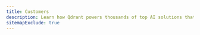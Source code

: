 ```yaml
---
title: Customers
description: Learn how Qdrant powers thousands of top AI solutions that require vector search with unparalleled efficiency, performance and massive-scale data processing.
sitemapExclude: true
---
```


